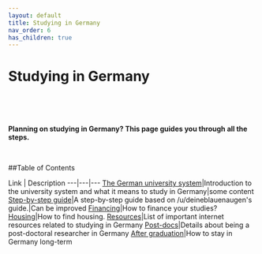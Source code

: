 ```yaml
---
layout: default
title: Studying in Germany
nav_order: 6
has_children: true
---
```


# Studying in Germany
&nbsp;


&nbsp;



**Planning on studying in Germany? This page guides you through all the steps.**

&nbsp;


##Table of Contents

Link | Description
---|---|---
[The German university system](/r/germany/wiki/studying/general)|Introduction to the university system and what it means to study in Germany|some content
[Step-by-step guide](/r/germany/wiki/studying/guide)|A step-by-step guide based on /u/deineblauenaugen's guide.|Can be improved
[Financing](/r/germany/wiki/studying/financing)|How to finance your studies?
[Housing](/r/germany/wiki/studying/housing)|How to find housing.
[Resources](/r/germany/wiki/studying/resources)|List of important internet resources related to studying in Germany
[Post-docs](/r/germany/wiki/studying/research)|Details about being a post-doctoral researcher in Germany
[After graduation](/r/germany/wiki/studying/immigration)|How to stay in Germany long-term



&nbsp;
